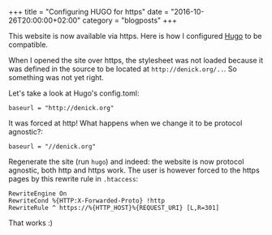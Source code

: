 +++
title = "Configuring HUGO for https"
date = "2016-10-26T20:00:00+02:00"
category = "blogposts"
+++

This website is now available via https. Here is how I configured [Hugo](https://gohugo.io) to be compatible.
<!--more-->
When I opened the site over https, the stylesheet was not loaded because it was defined in the source to be located at `http://denick.org/..`. So something was not yet right.

Let's take a look at Hugo's config.toml:

    baseurl = "http://denick.org"

It was forced at http! What happens when we change it to be protocol agnostic?:

    baseurl = "//denick.org"

Regenerate the site (run `hugo`) and indeed: the website is now protocol agnostic, both http and https work.
The user is however forced to the https pages by this rewrite rule in `.htaccess`:

    RewriteEngine On
    RewriteCond %{HTTP:X-Forwarded-Proto} !http
    RewriteRule ^ https://%{HTTP_HOST}%{REQUEST_URI} [L,R=301]

That works :)

